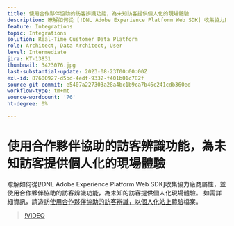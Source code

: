 ```yaml
---
title: 使用合作夥伴協助的訪客辨識功能，為未知訪客提供個人化的現場體驗
description: 瞭解如何從 [!DNL Adobe Experience Platform Web SDK] 收集協力廠商屬性，並使用合作夥伴協助的訪客辨識功能，為未知的訪客提供個人化現場體驗。
feature: Integrations
topic: Integrations
solution: Real-Time Customer Data Platform
role: Architect, Data Architect, User
level: Intermediate
jira: KT-13831
thumbnail: 3423076.jpg
last-substantial-update: 2023-08-23T00:00:00Z
exl-id: 87600927-d5bd-4edf-9332-f401b01c782f
source-git-commit: e5407a227303a28a4bc1b9ca7b46c241cdb360ed
workflow-type: tm+mt
source-wordcount: '76'
ht-degree: 0%

---
```


# 使用合作夥伴協助的訪客辨識功能，為未知訪客提供個人化的現場體驗

瞭解如何從[!DNL Adobe Experience Platform Web SDK]收集協力廠商屬性，並使用合作夥伴協助的訪客辨識功能，為未知的訪客提供個人化現場體驗。 如需詳細資訊，請造訪[使用合作夥伴協助的訪客辨識，以個人化站上體驗](https://experienceleague.adobe.com/docs/experience-platform/rtcdp/use-cases/partner-data/onsite-personalization.html)檔案。

>[!VIDEO](https://video.tv.adobe.com/v/3423076/?learn=on)
